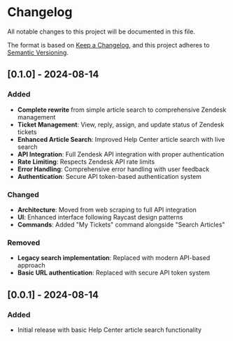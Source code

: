 # Changelog

All notable changes to this project will be documented in this file.

The format is based on [Keep a Changelog](https://keepachangelog.com/en/1.0.0/),
and this project adheres to [Semantic Versioning](https://semver.org/spec/v2.0.0.html).

## [0.1.0] - 2024-08-14

### Added
- **Complete rewrite** from simple article search to comprehensive Zendesk management
- **Ticket Management**: View, reply, assign, and update status of Zendesk tickets
- **Enhanced Article Search**: Improved Help Center article search with live search
- **API Integration**: Full Zendesk API integration with proper authentication
- **Rate Limiting**: Respects Zendesk API rate limits
- **Error Handling**: Comprehensive error handling with user feedback
- **Authentication**: Secure API token-based authentication system

### Changed
- **Architecture**: Moved from web scraping to full API integration
- **UI**: Enhanced interface following Raycast design patterns
- **Commands**: Added "My Tickets" command alongside "Search Articles"

### Removed
- **Legacy search implementation**: Replaced with modern API-based approach
- **Basic URL authentication**: Replaced with secure API token system

## [0.0.1] - 2024-08-14

### Added
- Initial release with basic Help Center article search functionality
